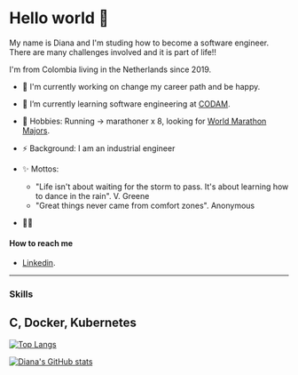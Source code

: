 # Hello world 👋

My name is Diana and I'm studing how to become a software engineer. There are many challenges involved and it is part of life!!

I'm from Colombia living in the Netherlands since 2019.

- 🔭 I'm currently working on change my career path and be happy.
- 🌱 I’m currently learning software engineering at [CODAM](https://www.codam.nl/en/).

- 🏃 Hobbies: Running -> marathoner x 8, looking for [World Marathon Majors](https://www.worldmarathonmajors.com/about/overview/).
- ⚡ Background: I am an industrial engineer
- ✨ Mottos: 
  - "Life isn't about waiting for the storm to pass. It's about learning how to dance in the rain". V. Greene
  - "Great things never came from comfort zones". Anonymous
- 💬👯

#### How to reach me
- [Linkedin](www.linkedin.com/in/dianasalamanca).
---
### Skills

C, Docker, Kubernetes
---

[![Top Langs](https://github-readme-stats.vercel.app/api/top-langs/?username=ingdicath&layout=compact&theme=tokyonight&hide=swift,roff)](https://github.com/ingdicath/github-readme-stats)

[![Diana's GitHub stats](https://github-readme-stats.vercel.app/api?username=ingdicath&theme=tokyonight&count_private&show_icons=true&hide=contribs,issues)](https://github.com/ingdicath/github-readme-stats)
